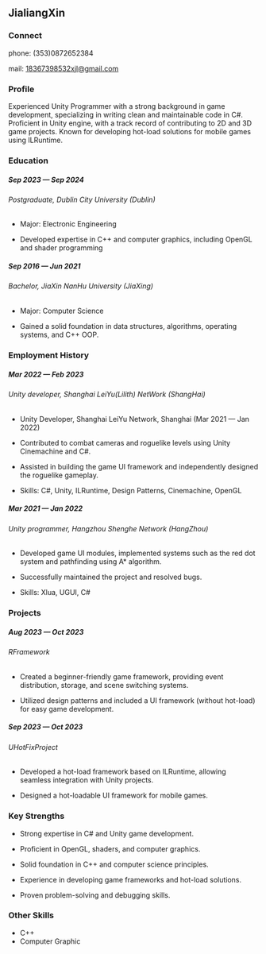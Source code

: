 ## JialiangXin

### Connect

phone: (353)0872652384

mail: 18367398532xjl@gmail.com

### Profile

Experienced Unity Programmer with a strong background in game development, specializing in writing clean and maintainable code in C#. Proficient in Unity engine, with a track record of contributing to 2D and 3D game projects. Known for developing hot-load solutions for mobile games using ILRuntime.

### Education

##### Sep 2023 — Sep 2024

###### Postgraduate, Dublin City University					(Dublin)

- Major: Electronic Engineering  

- Developed expertise in C++ and computer graphics, including OpenGL and shader programming

##### Sep 2016 — Jun 2021 

###### Bachelor, JiaXin NanHu University						(JiaXing)

- Major: Computer Science  

- Gained a solid foundation in data structures, algorithms, operating systems, and C++ OOP.

### Employment History

##### Mar 2022 — Feb 2023 

###### Unity developer, Shanghai LeiYu(Lilith) NetWork					(ShangHai)

- Unity Developer, Shanghai LeiYu Network, Shanghai (Mar 2021 — Jan 2022)  

- Contributed to combat cameras and roguelike levels using Unity Cinemachine and C#.  

- Assisted in building the game UI framework and independently designed the roguelike gameplay.  

- Skills: C#, Unity, ILRuntime, Design Patterns, Cinemachine, OpenGL

##### Mar 2021 — Jan 2022

###### Unity programmer, Hangzhou Shenghe Network					(HangZhou)

- Developed game UI modules, implemented systems such as the red dot system and pathfinding using A* algorithm.  

- Successfully maintained the project and resolved bugs.  

- Skills: Xlua, UGUI, C#

### Projects

##### Aug 2023 — Oct 2023

###### RFramework

- Created a beginner-friendly game framework, providing event distribution, storage, and scene switching systems.  

- Utilized design patterns and included a UI framework (without hot-load) for easy game development.

##### Sep 2023 — Oct 2023 

###### UHotFixProject 

- Developed a hot-load framework based on ILRuntime, allowing seamless integration with Unity projects.  

- Designed a hot-loadable UI framework for mobile games.

### Key Strengths

- Strong expertise in C# and Unity game development. 

- Proficient in OpenGL, shaders, and computer graphics. 

- Solid foundation in C++ and computer science principles. 

- Experience in developing game frameworks and hot-load solutions. 

- Proven problem-solving and debugging skills.

### Other Skills

- C++
- Computer Graphic